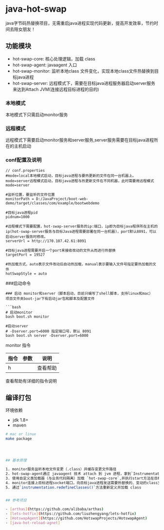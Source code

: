 # java-hot-swap

java字节码热替换项目，无需重启java进程实现代码更新，提高开发效率，节约时间去陪女朋友！

## 功能模块

- hot-swap-core: 核心处理逻辑，加载 class
- hot-swap-agent: javaagent 入口
- hot-swap-monitor: 监听本地class 文件变化，实现本地class文件热替换到目标java进程
- hot-swap-server: 远程模式下，需要在目标java进程服务器启动server服务来达到Attach JVM(连接远程目标进程的目的)



### 本地模式
本地模式下只需启动monitor服务
### 远程模式
远程模式下需要启动monitor服务和server服务,server服务需要在目标java进程所在的主机启动

### conf配置及说明

```properties
// conf.properties
#mode=local本地模式启动，目标java进程与要热更新的文件在同一台机器上。mode=server远程模式启动，目标java进程与热更新文件在不同机器，此时需要用远程模式
mode=server

#监听位置，要监听的文件位置
monitorPath = D:/JavaProject/boot-web-demo/target/classes/com/example/bootwebdemo

#目标java进程pid
pidnum=1000

#远程模式下需要配置，hot-swap-server服务的ip:端口，ip即为目标java程序所在主机的ip(hot-swap-server服务与目标Java进程需要部署在同一台机器)，port默认8091，可以启动server服务时修改。
serverUrl = http://170.107.42.61:8091

#目标java进程需要开启一个port来接收改动的文件从而进行热替换
targetPort = 19527

#热加载方式，auto表示文件改动后自动热加载，manual表示要输入文件号指定要热加载的文件
hotSwapStyle = auto
```









###启动命令
```
### 启动 monitor和server（脚本启动，目前只编写了shell脚本，支持linux和mac）
项目文件夹boot-jar下有启动jar包和脚本及配置文件

```bash
# 启动monitor
bash boot.sh monitor 

#启动server
# -Dserver.port=6000 指定端口号，默认 8091
bash boot.sh server -Dserver.port=6000
```

monitor 指令

| 指令       | 参数      | 说明              |
|----------|---------|-----------------|
| h       |       | 查看帮助            |
查看帮助有详细的指令说明




## 编译打包

环境依赖

- jdk 1.8+
- maven

```bash
# mac or linux
make package
```

```bash



## 基本原理

1. monitor服务监听本地文件变更（.class）并缓存变更文件路径
2. hot-swap-agent通过 javaagent 技术 attach 到 jvm 进程，拿到`Instrumentation`对象，并开始加载hot-swap-core。jar
3. 使用自定义类加载器（与业务代码隔离）加载 `hot-swap-core`,并执行start方法在目标进程开启socket端口 
4. monitor连接上目标进程socket端口，向目标java进程发送需要热替换的、变动的class文件
5. 通过`instrumentation.redefineClasses()`方法重新定义并加载 class


## 参考项目

- [arthas](https://github.com/alibaba/arthas)
- [lets-hotfix](https://github.com/liuzhengyang/lets-hotfix)
- [HotswapAgent](https://github.com/HotswapProjects/HotswapAgent)
- [java-hot-reload-agnet]

